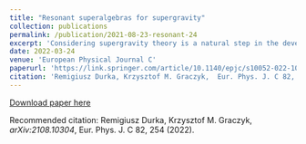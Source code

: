 ```yaml
---
title: "Resonant superalgebras for supergravity"
collection: publications
permalink: /publication/2021-08-23-resonant-24
excerpt: 'Considering supergravity theory is a natural step in the development of gravity models. This paper follows the algebraic path and constructs possible extensions of the Poincare and Anti-de-Sitter algebras, which inherit their basic commutation structure. Previously achieved results of this type are fragmentary and show only a limited fraction of possible algebraic realizations. Our paper presents the newly obtained symmetry algebras, evaluated within an efficient pattern-based computational method of generating the so-called resonating algebraic structures. These supersymmetric extensions of algebras, going beyond the Poincare and Anti-de Sitter ones, contain additional bosonic generators $Z_{ab}$ (Lorentz-like), and $U_a$ (translational-like) added to the standard Lorentz generator $J_{ab}$ and translation generator $P_{a}$. Our analysis includes all cases up to two fermionic supercharges, $Q_{\alpha}$ and $Y_{\alpha}$. The delivered plethora of superalgebras includes few past results and offers a vastness of new examples. The list of the cases is complete and contains all superalgebras up to two of Lorentz-like, translation-like, and supercharge-like generators $(JP+Q)+(ZU+Y)=JPZU+QY$. In the latter class, among $667$ founded superalgebras, the $264$ are suitable for direct supergravity construction. For each of them, one can construct a unique supergravity model defined by the Lagrangian. As an example, we consider one of the algebra configurations and provide its Lagrangian realization.'
date: 2022-03-24
venue: 'European Physical Journal C'
paperurl: 'https://link.springer.com/article/10.1140/epjc/s10052-022-10156-9#citeas'
citation: 'Remigiusz Durka, Krzysztof M. Graczyk,  Eur. Phys. J. C 82, 254 (2022)'
---
```


[Download paper here](https://link.springer.com/article/10.1140/epjc/s10052-022-10156-9#citeas)

Recommended citation: Remigiusz Durka, Krzysztof M. Graczyk, <i>arXiv:2108.10304</i>,  Eur. Phys. J. C 82, 254 (2022).
